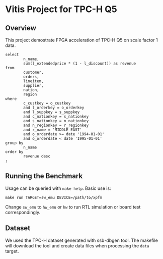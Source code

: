 # Vitis Project for TPC-H Q5

## Overview

This project demostrate FPGA acceleration of TPC-H Q5 on scale factor 1 data.

```
select
        n_name,
        sum(l_extendedprice * (1 - l_discount)) as revenue
from
        customer,
        orders,
        lineitem,
        supplier,
        nation,
        region
where
        c_custkey = o_custkey
        and l_orderkey = o_orderkey
        and l_suppkey = s_suppkey
        and c_nationkey = s_nationkey
        and s_nationkey = n_nationkey
        and n_regionkey = r_regionkey
        and r_name = 'MIDDLE EAST'
        and o_orderdate >= date '1994-01-01'
        and o_orderdate < date '1995-01-01'
group by
        n_name
order by
        revenue desc
;
```

## Running the Benchmark

Usage can be queried with `make help`. Basic use is:

```
make run TARGET=sw_emu DEVICE=/path/to/xpfm
```

Change `sw_emu` to `hw_emu` or `hw` to run RTL simulation or board test correspondingly.


## Dataset

We used the TPC-H dataset generated with ssb-dbgen tool.
The makefile will download the tool and create data files when processing the `data` target.


